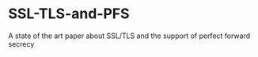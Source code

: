 # SSL-TLS-and-PFS
A state of the art paper about SSL/TLS and the support of perfect forward secrecy
